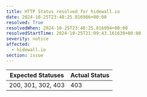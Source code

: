 ```yaml
---
title: HTTP Status resolved for hidewall.io
date: 2024-10-25T23:48:25.816986+00:00
resolved: True
resolvedWhen: 2024-10-25T23:48:25.816994+00:00
resolvedStartTime: 2024-10-25T21:09:43.161639+00:00
severity: notice
affected:
  - hidewall.io
section: issue
---
```


| Expected Statuses | Actual Status  |
|-------------------|----------------|
| 200, 301, 302, 403 | 403 |
